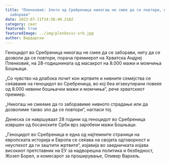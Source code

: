 ```yaml
---
title: "Пленковиќ: Злото од Сребреница никогаш не смее да се повтори, ниту да се
  заборави"
date: 2023-07-11T14:58:40.216Z
category: свет
featured: true
featuredImage: ../img/plenkovic-srb.jpg
author: Вардарски
---
```

<!--StartFragment-->

Геноцидот во Сребреница никогаш не смее да се заборави, ниту да се дозволи да се повтори, порача премиерот на Хрватска Андреј Пленковиќ, на 28-годишнината од масакрот на 8.000 мажи и момчиња Бошњаци.



<!--EndFragment--><!--StartFragment-->

„Со чувство на длабока почит кон жртвите и нивните семејства се сеќаваме на геноцидот во Сребреница, во кој беа егзекутирани повеќе од 8.000 невини бошњачки мажи и момчиња“, рече хрватскиот премиер.

„Никогаш не смееме да го заборавиме нивното страдање или да дозволиме такво зло да се повтори“, нагласи тој.

Денеска се навршуваат 28 години од геноцидот во Сребреница извршен од босанските Срби врз заробени мажи Бошњаци.

„Геноцидот во Сребреница е една од најтемните страници на европската историја и Европа се сеќава на својата одговорност и неуспехот да ги заштити жртвите“, изјавија во заедничката изјава високиот претставник на ЕУ за надворешна политика и безбедност, Жозеп Борел, и комесарот за проширување, Оливер Вархељ.

<!--EndFragment-->
